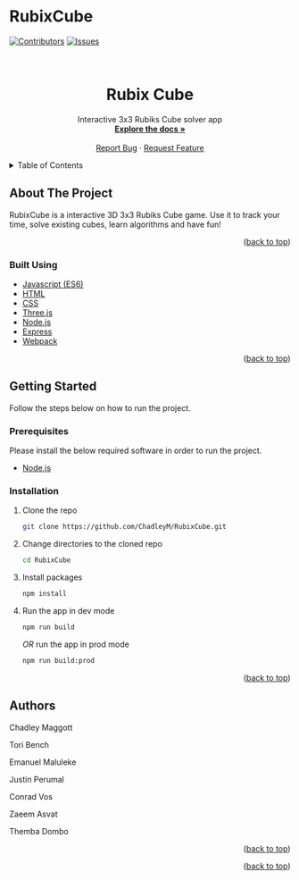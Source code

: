 # RubixCube




<div id="top"></div>

[![Contributors][contributors-shield]][contributors-url]
[![Issues][issues-shield]][issues-url]


<!-- PROJECT LOGO -->
<br />
<div align="center">

  <h1 align="center">Rubix Cube</h1>

  <p align="center">
    Interactive 3x3 Rubiks Cube solver app
    <br />
    <a href="https://ChadleyM/RubixCube/wiki"><strong>Explore the docs »</strong></a>
    <br />
    <br />
    <a href="https://github.com/ChadleyM/RubixCube/issues/new">Report Bug</a>
    ·
    <a href="https://github.com/ChadleyM/RubixCube/issues/new">Request Feature</a>
  </p>
</div>



<!-- TABLE OF CONTENTS -->
<details>
  <summary>Table of Contents</summary>
  <ol>
    <li>
      <a href="#about-the-project">About The Project</a>
      <ul>
        <li><a href="#built-with">Built With</a></li>
      </ul>
    </li>
    <li>
      <a href="#getting-started">Getting Started</a>
      <ul>
        <li><a href="#prerequisites">Prerequisites</a></li>
        <li><a href="#installation">Installation</a></li>
      </ul>
    </li>
    <li><a href="#usage">Usage</a></li>
    <li><a href="#roadmap">Roadmap</a></li>
    <li><a href="#contributing">Contributing</a></li>
    <li><a href="#license">License</a></li>
    <li><a href="#contact">Contact</a></li>
    <li><a href="#acknowledgments">Acknowledgments</a></li>
  </ol>
</details>



<!-- ABOUT THE PROJECT -->
## About The Project

RubixCube is a interactive 3D 3x3 Rubiks Cube game. Use it to track your time, solve existing cubes, learn algorithms and have fun! 

<p align="right">(<a href="#top">back to top</a>)</p>



### Built Using

* [Javascript (ES6)](https://developer.mozilla.org/en-US/docs/Web/JavaScript)
* [HTML](https://developer.mozilla.org/en-US/docs/Web/HTML)
* [CSS](https://developer.mozilla.org/en-US/docs/Web/CSS)
* [Three.js](https://threejs.org/)
* [Node.js](https://nodejs.org/en/)
* [Express](https://expressjs.com/)
* [Webpack](https://webpack.js.org/)



<p align="right">(<a href="#top">back to top</a>)</p>

<!-- GETTING STARTED -->
## Getting Started

Follow the steps below on how to run the project.

### Prerequisites

Please install the below required software in order to run the project.

* [Node.js](https://nodejs.org/en/)


### Installation  

1. Clone the repo
   ```sh
   git clone https://github.com/ChadleyM/RubixCube.git
   ```
2. Change directories to the cloned repo
   ```sh
   cd RubixCube
   ```
3. Install packages
   ```sh
   npm install
   ```
4. Run the app in dev mode
   ```sh
   npm run build
   ```
   _OR_ run the app in prod mode
   ```sh
   npm run build:prod
   ```

<p align="right">(<a href="#top">back to top</a>)</p>


<!-- CONTACT -->
## Authors

Chadley Maggott

Tori Bench

Emanuel Maluleke

Justin Perumal

Conrad Vos

Zaeem Asvat

Themba Dombo



<p align="right">(<a href="#top">back to top</a>)</p>




<p align="right">(<a href="#top">back to top</a>)</p>



<!-- MARKDOWN LINKS & IMAGES -->
<!-- https://www.markdownguide.org/basic-syntax/#reference-style-links -->
[contributors-shield]: https://img.shields.io/github/contributors/ChadleyM/RubixCube.svg?style=for-the-badge
[contributors-url]: https://github.com/ChadleyM/RubixCube/graphs/contributors
[issues-shield]: https://img.shields.io/github/issues/ChadleyM/RubixCube.svg?style=for-the-badge
[issues-url]: https://github.com/ChadleyM/RubixCube/issues

